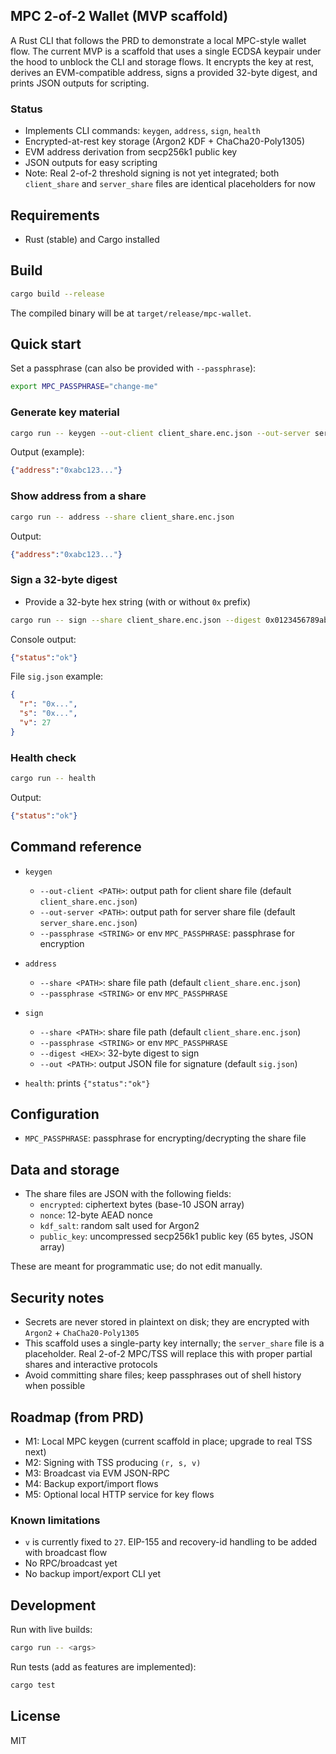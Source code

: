 ## MPC 2-of-2 Wallet (MVP scaffold)

A Rust CLI that follows the PRD to demonstrate a local MPC-style wallet flow. The current MVP is a scaffold that uses a single ECDSA keypair under the hood to unblock the CLI and storage flows. It encrypts the key at rest, derives an EVM-compatible address, signs a provided 32-byte digest, and prints JSON outputs for scripting.

### Status
- Implements CLI commands: `keygen`, `address`, `sign`, `health`
- Encrypted-at-rest key storage (Argon2 KDF + ChaCha20-Poly1305)
- EVM address derivation from secp256k1 public key
- JSON outputs for easy scripting
- Note: Real 2-of-2 threshold signing is not yet integrated; both `client_share` and `server_share` files are identical placeholders for now

## Requirements
- Rust (stable) and Cargo installed

## Build
```bash
cargo build --release
```

The compiled binary will be at `target/release/mpc-wallet`.

## Quick start
Set a passphrase (can also be provided with `--passphrase`):
```bash
export MPC_PASSPHRASE="change-me"
```

### Generate key material
```bash
cargo run -- keygen --out-client client_share.enc.json --out-server server_share.enc.json
```
Output (example):
```json
{"address":"0xabc123..."}
```

### Show address from a share
```bash
cargo run -- address --share client_share.enc.json
```
Output:
```json
{"address":"0xabc123..."}
```

### Sign a 32-byte digest
- Provide a 32-byte hex string (with or without `0x` prefix)
```bash
cargo run -- sign --share client_share.enc.json --digest 0x0123456789abcdef0123456789abcdef0123456789abcdef0123456789abcdef --out sig.json
```
Console output:
```json
{"status":"ok"}
```
File `sig.json` example:
```json
{
  "r": "0x...",
  "s": "0x...",
  "v": 27
}
```

### Health check
```bash
cargo run -- health
```
Output:
```json
{"status":"ok"}
```

## Command reference
- `keygen`
  - `--out-client <PATH>`: output path for client share file (default `client_share.enc.json`)
  - `--out-server <PATH>`: output path for server share file (default `server_share.enc.json`)
  - `--passphrase <STRING>` or env `MPC_PASSPHRASE`: passphrase for encryption

- `address`
  - `--share <PATH>`: share file path (default `client_share.enc.json`)
  - `--passphrase <STRING>` or env `MPC_PASSPHRASE`

- `sign`
  - `--share <PATH>`: share file path (default `client_share.enc.json`)
  - `--passphrase <STRING>` or env `MPC_PASSPHRASE`
  - `--digest <HEX>`: 32-byte digest to sign
  - `--out <PATH>`: output JSON file for signature (default `sig.json`)

- `health`: prints `{"status":"ok"}`

## Configuration
- `MPC_PASSPHRASE`: passphrase for encrypting/decrypting the share file

## Data and storage
- The share files are JSON with the following fields:
  - `encrypted`: ciphertext bytes (base-10 JSON array)
  - `nonce`: 12-byte AEAD nonce
  - `kdf_salt`: random salt used for Argon2
  - `public_key`: uncompressed secp256k1 public key (65 bytes, JSON array)

These are meant for programmatic use; do not edit manually.

## Security notes
- Secrets are never stored in plaintext on disk; they are encrypted with `Argon2` + `ChaCha20-Poly1305`
- This scaffold uses a single-party key internally; the `server_share` file is a placeholder. Real 2-of-2 MPC/TSS will replace this with proper partial shares and interactive protocols
- Avoid committing share files; keep passphrases out of shell history when possible

## Roadmap (from PRD)
- M1: Local MPC keygen (current scaffold in place; upgrade to real TSS next)
- M2: Signing with TSS producing `(r, s, v)`
- M3: Broadcast via EVM JSON-RPC
- M4: Backup export/import flows
- M5: Optional local HTTP service for key flows

### Known limitations
- `v` is currently fixed to `27`. EIP-155 and recovery-id handling to be added with broadcast flow
- No RPC/broadcast yet
- No backup import/export CLI yet

## Development
Run with live builds:
```bash
cargo run -- <args>
```
Run tests (add as features are implemented):
```bash
cargo test
```

## License
MIT


